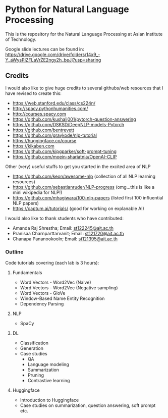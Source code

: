 # Python for Natural Language Processing

This is the repository for the Natural Language Processing at Asian Institute of Technology.

Google slide lectures can be found in:  <https://drive.google.com/drive/folders/14x9_-Y_aWysPIZFLaVrZE2ngy2h_beJj?usp=sharing>  

## Credits

I would also like to give huge credits to several githubs/web resources that I have revised to create this:

- <https://web.stanford.edu/class/cs224n/>
- <http://spacy.pythonhumanities.com/>
- <http://courses.spacy.com>
- <https://github.com/kushalj001/pytorch-question-answering>
- <https://github.com/DSKSD/DeepNLP-models-Pytorch>
- <https://github.com/bentrevett>
- <https://github.com/graykode/nlp-tutorial>
- <https://huggingface.co/course>
- <https://kikaben.com>
- <https://github.com/kipgparker/soft-prompt-tuning>
- <https://github.com/moein-shariatnia/OpenAI-CLIP>

Other (very) useful stuffs to get you started in the excited area of NLP

- <https://github.com/keon/awesome-nlp> (collection of all NLP learning resources)
- <https://github.com/sebastianruder/NLP-progress> (omg...this is like a mini wikipedia for NLP!)
- <https://github.com/mhagiwara/100-nlp-papers> (listed first 100 influential NLP papers)
- <https://captum.ai/tutorials/> (good for working on explanable AI)

I would also like to thank students who have contributed:

- Amanda Raj Shrestha;  Email: st122245@ait.ac.th
- Pranisaa Charnparttarvanit; Email: st121720@ait.ac.th
- Chanapa Pananookooln; Email: st121395@ait.ac.th

### Outline

Code tutorials covering (each lab is 3 hours):

1. Fundamentals
   - Word Vectors - Word2Vec (Naive)
   - Word Vectors - Word2Vec (Negative sampling)
   - Word Vectors - GloVe
   - Window-Based Name Entity Recognition
   - Dependency Parsing

2. NLP
   - SpaCy

3. DL
   - Classification
   - Generation
   - Case studies
      - QA
      - Language modeling
      - Summarization
      - Pruning
      - Contrastive learning

4. Huggingface
   - Introduction to Huggingface
   - Case studies on summarization, question answering, soft prompt etc.
